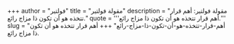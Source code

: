 +++
author = "فولتير"
title = "مقولة فولتير"
description = "مقولة فولتير: أهم قرار تتخذه هو أن تكون ذا مزاج رائع."
quote = '''أهم قرار تتخذه هو أن تكون ذا مزاج رائع.'''
slug = "أهم-قرار-تتخذه-هو-أن-تكون-ذا-مزاج-رائع"
+++
أهم قرار تتخذه هو أن تكون ذا مزاج رائع.
